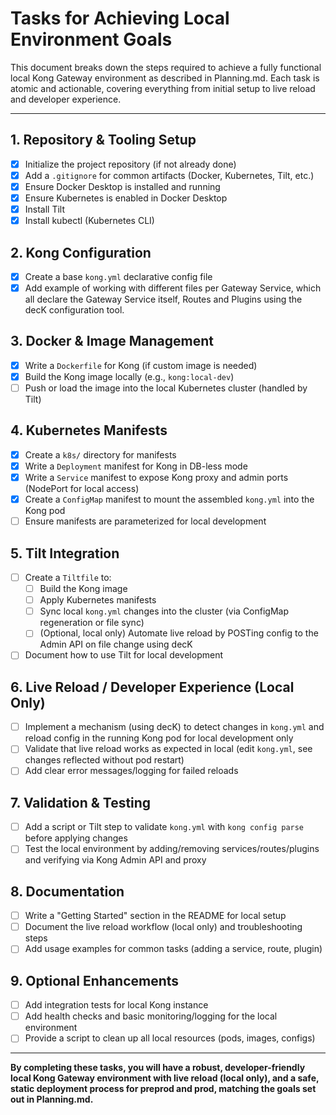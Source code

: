 # Tasks for Achieving Local Environment Goals

This document breaks down the steps required to achieve a fully functional local Kong Gateway environment as described in Planning.md. Each task is atomic and actionable, covering everything from initial setup to live reload and developer experience.

---

## 1. Repository & Tooling Setup
- [x] Initialize the project repository (if not already done)
- [x] Add a `.gitignore` for common artifacts (Docker, Kubernetes, Tilt, etc.)
- [x] Ensure Docker Desktop is installed and running
- [x] Ensure Kubernetes is enabled in Docker Desktop
- [x] Install Tilt
- [x] Install kubectl (Kubernetes CLI)

## 2. Kong Configuration
- [x] Create a base `kong.yml` declarative config file
- [x] Add example of working with different files per Gateway Service, which all declare the Gateway Service itself, Routes and Plugins using the decK configuration tool.

## 3. Docker & Image Management
- [x] Write a `Dockerfile` for Kong (if custom image is needed)
- [x] Build the Kong image locally (e.g., `kong:local-dev`)
- [ ] Push or load the image into the local Kubernetes cluster (handled by Tilt)

## 4. Kubernetes Manifests
- [x] Create a `k8s/` directory for manifests
- [x] Write a `Deployment` manifest for Kong in DB-less mode
- [x] Write a `Service` manifest to expose Kong proxy and admin ports (NodePort for local access)
- [x] Create a `ConfigMap` manifest to mount the assembled `kong.yml` into the Kong pod
- [ ] Ensure manifests are parameterized for local development

## 5. Tilt Integration
- [ ] Create a `Tiltfile` to:
    - [ ] Build the Kong image
    - [ ] Apply Kubernetes manifests
    - [ ] Sync local `kong.yml` changes into the cluster (via ConfigMap regeneration or file sync)
    - [ ] (Optional, local only) Automate live reload by POSTing config to the Admin API on file change using decK
- [ ] Document how to use Tilt for local development

## 6. Live Reload / Developer Experience (Local Only)
- [ ] Implement a mechanism (using decK) to detect changes in `kong.yml` and reload config in the running Kong pod for local development only
- [ ] Validate that live reload works as expected in local (edit `kong.yml`, see changes reflected without pod restart)
- [ ] Add clear error messages/logging for failed reloads

## 7. Validation & Testing
- [ ] Add a script or Tilt step to validate `kong.yml` with `kong config parse` before applying changes
- [ ] Test the local environment by adding/removing services/routes/plugins and verifying via Kong Admin API and proxy

## 8. Documentation
- [ ] Write a "Getting Started" section in the README for local setup
- [ ] Document the live reload workflow (local only) and troubleshooting steps
- [ ] Add usage examples for common tasks (adding a service, route, plugin)

## 9. Optional Enhancements
- [ ] Add integration tests for local Kong instance
- [ ] Add health checks and basic monitoring/logging for the local environment
- [ ] Provide a script to clean up all local resources (pods, images, configs)

---

**By completing these tasks, you will have a robust, developer-friendly local Kong Gateway environment with live reload (local only), and a safe, static deployment process for preprod and prod, matching the goals set out in Planning.md.** 